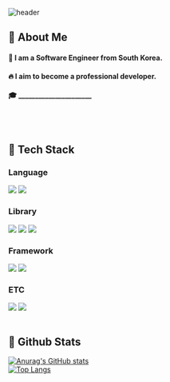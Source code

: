 <div>
  
  <!--Header-->
  ![header](https://capsule-render.vercel.app/api?type=waving&color=gradient&height=300&section=header&text=Good%20to%20see%20you%20%F0%9F%A4%97)
  
</div>

<div>
  <!--Body-->
  
  ## 👀 About Me
  #### :raising_hand: I am a Software Engineer from South Korea.<br/>
  #### :fire: I aim to become a professional developer.<br/>
  #### :mortar_board: ______________________
  <br/>
  <br/>
  
  ## 🧱 Tech Stack
  ### Language
  <!--Python-->
  <img src="https://img.shields.io/badge/Python-3776AB?style=flat-square&logo=Python&logoColor=white"/>
  <!--C-->
  <img src="https://img.shields.io/badge/c-#A8B9CC?style=flat-square&logo=c&logoColor=white"/>
  <br/>
  
  ### Library
  <!--PyTorch-->
  <img src="https://img.shields.io/badge/PyTorch-EE4C2C?style=flat-square&logo=PyTorch&logoColor=white"/>
  <!--PYPI-->
  <img src="https://img.shields.io/badge/pypi-#3775A9?style=flat-square&logo=pypi&logoColor=white"/>
  <!--NumPY-->
  <img src="https://img.shields.io/badge/numpy-#013243?style=flat-square&logo=numpy&logoColor=white"/>
  <br/>
  
  ### Framework
  <!--React-->
  <img src="https://img.shields.io/badge/React-61DAFB?style=flat-square&logo=React&logoColor=white&Color=white"/>
  <!--.NET-->
  <img src="https://img.shields.io/badge/dotnet-#512BD4?style=flat-square&logo=dotnet&logoColor=white&Color=white"/>
  <br/>
  
  ### ETC
  <!--Chess.com-->
  <img src="https://img.shields.io/badge/chessdotcom-#81B64C?style=flat-square&logo=chessdotcom&logoColor=white"/>
  <!--Unity-->
  <img src="https://img.shields.io/badge/unity-#FFFFFF?style=flat-square&logo=unity&logoColor=white"/>
  <br/>
  <br/>
  
  ## 🤔 Github Stats
  [![Anurag's GitHub stats](https://github-readme-stats.vercel.app/api?username=Minim4l-dev)](https://github.com/anuraghazra/github-readme-stats)
  <br/>
  [![Top Langs](https://github-readme-stats.vercel.app/api/top-langs/?username=Minim4l-dev)](https://github.com/anuraghazra/github-readme-stats)
  
</div>

<!--
**Minim4l-dev/Minim4l-dev** is a ✨ _special_ ✨ repository because its `README.md` (this file) appears on your GitHub profile.

Here are some ideas to get you started:
- Hi there 👋
- 🔭 I’m currently working on ...
- 🌱 I’m currently learning ...
- 👯 I’m looking to collaborate on ...
- 🤔 I’m looking for help with ...
- 💬 Ask me about ...
- 📫 How to reach me: ...
- 😄 Pronouns: ...
- ⚡ Fun fact: ...
-->
